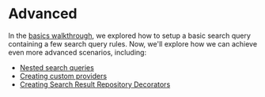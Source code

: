 # Advanced

In the [basics walkthrough](../basics/README.md), we explored how to setup a basic search query containing a few search query rules. Now, we'll explore how we can achieve even more advanced scenarios, including:

* [Nested search queries](NestedSearchQueries.md)
* [Creating custom providers](CreatingCustomProviders.md)
* [Creating Search Result Repository Decorators](CreatingSearchResultRepositoryDecorators.md)